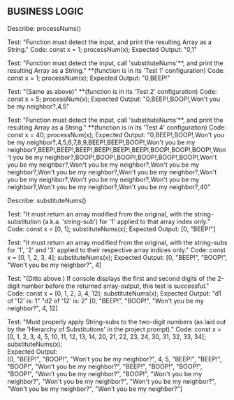 <!--
Describe: -Insert function name [followed by '()'] here -

Test: -Insert test-descriptor(?) here-
Code: 
-Insert test-code here-
Expected Output:  -Insert expected output [that signifies a successful, passed test] here- 
--> 


## BUSINESS LOGIC 
Describe:  processNums() 

Test: "Function must detect the input, and print the resulting Array as a String."
Code: 
const x = 1; 
processNum(x); 
Expected Output:  "0,1" 

Test: "Function must detect the input, call 'substituteNums'**, and print the resulting Array as a String."   **(function is in its 'Test 1' configuration)
Code: 
const x = 1; 
processNum(x); 
Expected Output:  "0,BEEP!" 

Test: "(Same as above)"   **(function is in its 'Test 2' configuration) 
Code: 
const x = 5; 
processNum(x); 
Expected Output:  "0,BEEP!,BOOP!,Won't you be my neighbor?,4,5" 

Test: "Function must detect the input, call 'substituteNums'**, and print the resulting Array as a String."   **(function is in its 'Test 4' configuration) 
Code: 
const x = 40; 
processNum(x); 
Expected Output:  "0,BEEP!,BOOP!,Won't you be my neighbor?,4,5,6,7,8,9,BEEP!,BEEP!,BOOP!,Won't you be my neighbor?,BEEP!,BEEP!,BEEP!,BEEP!,BEEP!,BEEP!,BOOP!,BOOP!,BOOP!,Won't you be my neighbor?,BOOP!,BOOP!,BOOP!,BOOP!,BOOP!,BOOP!,Won't you be my neighbor?,Won't you be my neighbor?,Won't you be my neighbor?,Won't you be my neighbor?,Won't you be my neighbor?,Won't you be my neighbor?,Won't you be my neighbor?,Won't you be my neighbor?,Won't you be my neighbor?,Won't you be my neighbor?,40" 


Describe:  substituteNums() 

Test:  "It must return an array modified from the original, with the string-substitution (a.k.a. 'string-sub') for '1' applied to that array index only." 
Code: 
const x = [0, 1]; 
substituteNums(x); 
Expected Output:  [0, "BEEP!"]  

Test:  "It must return an array modified from the original, with the string-subs for '1', '2' and '3' applied to their respective array indices only." 
Code: 
const x = [0, 1, 2, 3, 4]; 
substituteNums(x); 
Expected Output:  [0, "BEEP!", "BOOP!", "Won't you be my neighbor?", 4] 

Test:  "(Ditto above.)  If console displays the first and second digits of the 2-digit number before the returned array-output, this test is successful." 
Code: 
const x = [0, 1, 2, 3, 4, 12]; 
substituteNums(x); 
Expected Output:  "d1 of '12' is:  1"
"d2 of '12' is:  2" 
[0, "BEEP!", "BOOP!", "Won't you be my neighbor?", 4, 12] 

Test:  "Must properly apply String-subs to the two-digit numbers (as laid out by the 'Hierarchy of Substitutions' in the project prompt)." 
Code: 
const x = [0, 1, 2, 3, 4, 5, 10, 11, 12, 13, 14, 20, 21, 22, 23, 24, 30, 31, 32, 33, 34]; 
substituteNums(x);  
Expected Output:  
[0, "BEEP!", "BOOP!", "Won't you be my neighbor?", 4, 5, "BEEP!", "BEEP!", "BOOP!", "Won't you be my neighbor?", "BEEP!", "BOOP!", "BOOP!", "BOOP!", "Won't you be my neighbor?", "BOOP!", "Won't you be my neighbor?", "Won't you be my neighbor?", "Won't you be my neighbor?", "Won't you be my neighbor?", "Won't you be my neighbor?"] 

